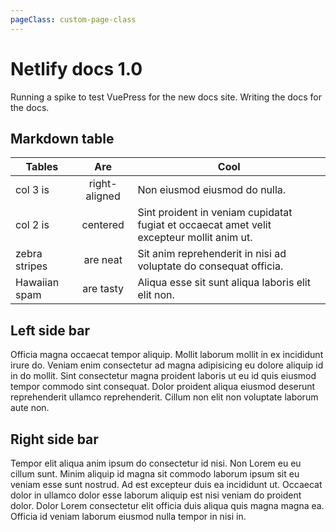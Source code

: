 ```yaml
---
pageClass: custom-page-class
---
```


# Netlify docs 1.0
Running a spike to test VuePress for the new docs site. Writing the docs for the docs.

<!-- <span class="toc-title">on this page</span> -->


## Markdown table
| Tables        | Are           | Cool  |
| ------------- |:-------------:| ----- |
| col 3 is      | right-aligned | Non eiusmod eiusmod do nulla. |
| col 2 is      | centered      | Sint proident in veniam cupidatat fugiat et occaecat amet velit excepteur mollit anim ut. |
| zebra stripes | are neat      | Sit anim reprehenderit in nisi ad voluptate do consequat officia. |
| Hawaiian spam | are tasty     | Aliqua esse sit sunt aliqua laboris elit elit non. |

## Left side bar
Officia magna occaecat tempor aliquip. Mollit laborum mollit in ex incididunt irure do. Veniam enim consectetur ad magna adipisicing eu dolore aliquip id in do mollit. Sint consectetur magna proident laboris ut eu id quis eiusmod tempor commodo sint consequat. Dolor proident aliqua eiusmod deserunt reprehenderit ullamco reprehenderit. Cillum non elit non voluptate laborum aute non.

## Right side bar
Tempor elit aliqua anim ipsum do consectetur id nisi. Non Lorem eu eu cillum sunt. Minim aliquip id magna sit commodo laborum ipsum sit eu veniam esse sunt nostrud. Ad est excepteur duis ea incididunt ut. Occaecat dolor in ullamco dolor esse laborum aliquip est nisi veniam do proident dolor. Dolor Lorem consectetur elit officia duis aliqua quis magna magna ea. Officia id veniam laborum eiusmod nulla tempor in nisi in.

